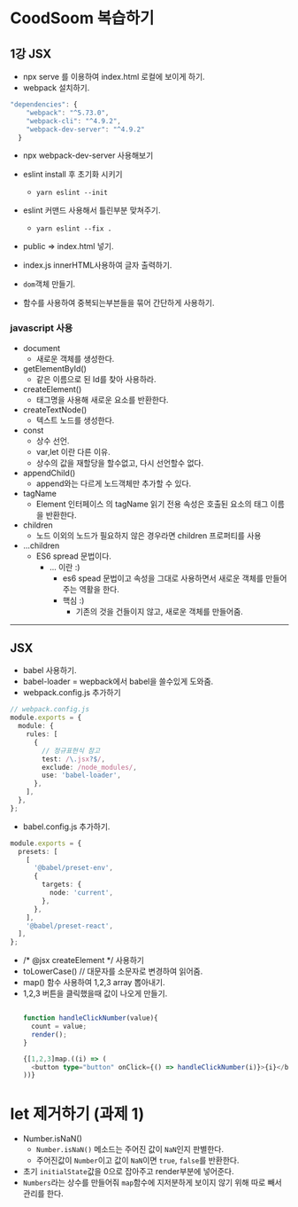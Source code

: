 # CoodSoom 복습하기

## 1강 JSX

- npx serve 를 이용하여 index.html 로컬에 보이게 하기.
- webpack 설치하기.

```typescript
"dependencies": {
    "webpack": "^5.73.0",
    "webpack-cli": "^4.9.2",
    "webpack-dev-server": "^4.9.2"
  }
```

- npx webpack-dev-server 사용해보기
- eslint install 후 초기화 시키기
   - `yarn eslint --init`
- eslint 커맨드 사용해서 틀린부분 맞쳐주기.
   - `yarn eslint --fix .`

- public => index.html 넣기.
- index.js innerHTML사용하여 글자 출력하기.
- `dom`객체 만들기.
- 함수를 사용하여 중복되는부븐들을 묶어 간단하게 사용하기.


### javascript 사용
- document
  - 새로운 객체를 생성한다.
- getElementById()
  - 같은 이름으로 된 Id를 찾아 사용하라.
- createElement()
  - 태그명을 사용해 새로운 요소를 반환한다.
- createTextNode()
  - 텍스트 노드를 생성한다.
- const
  - 상수 선언.
  - var,let 이란 다른 이유.
  - 상수의 값을 재할당을 할수없고, 다시 선언할수 없다.
- appendChild()
  - append와는 다르게 노드객체만 추가할 수 있다.
- tagName
  - Element 인터페이스 의 tagName 읽기 전용 속성은 호출된 요소의 태그 이름을 반환한다.
- children
  - 노드 이외의 노드가 필요하지 않은 경우라면 children 프로퍼티를 사용
- ...children
  - ES6 spread 문법이다.
    - ... 이란 :)
      - es6 spead 문법이고 속성을 그대로 사용하면서 새로운 객체를 만들어주는 역활을 한다.
      - 핵심 :)
        - 기존의 것을 건들이지 않고, 새로운 객체를 만들어줌.

<hr>

## JSX

- babel 사용하기.
- babel-loader = wepback에서 babel을 쓸수있게 도와줌.
- webpack.config.js 추가하기

```typescript
// webpack.config.js
module.exports = {
  module: {
    rules: [
      {
        // 정규표현식 참고
        test: /\.jsx?$/,
        exclude: /node_modules/,
        use: 'babel-loader',
      },
    ],
  },
};
```

- babel.config.js 추가하기.
```typescript
module.exports = {
  presets: [
    [
      '@babel/preset-env',
      {
        targets: {
          node: 'current',
        },
      },
    ],
    '@babel/preset-react',
  ],
};

```

- /* @jsx createElement */ 사용하기
- toLowerCase() // 대문자를 소문자로 변경하여 읽어줌.
- map() 함수 사용하여 1,2,3 array 뽑아내기.
- 1,2,3 버튼을 클릭했을때 값이 나오게 만들기.
  ```typescript

  function handleClickNumber(value){
    count = value;
    render();
  }

  {[1,2,3]map.((i) => (
    <button type="button" onClick={() => handleClickNumber(i)}>{i}</button>
  ))}
  ```

# let 제거하기 (과제 1)

- Number.isNaN()
  - `Number.isNaN()` 메소드는 주어진 값이 `NaN`인지 판별한다.
  - 주어진값이 `Number`이고 값이 `NaN`이면 `true`, `false`를 반환한다.
- 초기 `initialState`값을 0으로 잡아주고 render부분에 넣어준다.
- `Numbers`라는 상수를 만들어줘 `map`함수에 지저분하게 보이지 않기 위해 따로 빼서 관리를 한다.
